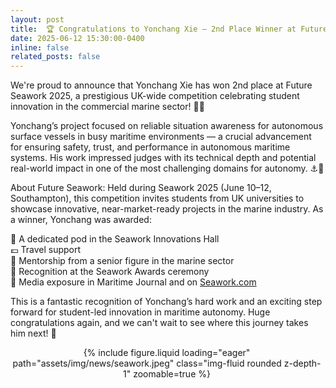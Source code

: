 ```yaml
---
layout: post
title:  🏆 Congratulations to Yonchang Xie – 2nd Place Winner at Future Seawork 2025!
date: 2025-06-12 15:30:00-0400
inline: false
related_posts: false
---
```


We're proud to announce that Yonchang Xie has won 2nd place at Future Seawork 2025, a prestigious UK-wide competition celebrating student innovation in the commercial marine sector! 🥈🎉

Yonchang’s project focused on reliable situation awareness for autonomous surface vessels in busy maritime environments — a crucial advancement for ensuring safety, trust, and performance in autonomous maritime systems. His work impressed judges with its technical depth and potential real-world impact in one of the most challenging domains for autonomy. ⚓🤖

About Future Seawork:
Held during Seawork 2025 (June 10–12, Southampton), this competition invites students from UK universities to showcase innovative, near-market-ready projects in the marine industry. As a winner, Yonchang was awarded:

🧠 A dedicated pod in the Seawork Innovations Hall <br>
💷 Travel support <br>
🧭 Mentorship from a senior figure in the marine sector <br>
🏅 Recognition at the Seawork Awards ceremony <br>
📰 Media exposure in Maritime Journal and on [Seawork.com](seawork.com) <br>

This is a fantastic recognition of Yonchang’s hard work and an exciting step forward for student-led innovation in maritime autonomy. Huge congratulations again, and we can't wait to see where this journey takes him next! 🌟

<div class="row mt-3" style="text-align: center; width: 500px;">
    <div class="col-sm mt-3 mt-md-0">
        {% include figure.liquid loading="eager" path="assets/img/news/seawork.jpeg" class="img-fluid rounded z-depth-1" zoomable=true %}
    </div>
</div>